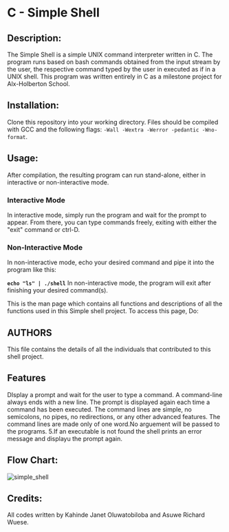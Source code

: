 # C - Simple Shell
## Description:

The Simple Shell is a simple UNIX command interpreter written in C. The program runs based on bash commands obtained from the input stream by the user, the respective command typed by the user in executed as if in a UNIX shell. This program was written entirely in C as a milestone project for Alx-Holberton School.

## Installation:
Clone this repository into your working directory. Files should be compiled with GCC and the following flags: `-Wall -Wextra -Werror -pedantic -Wno-format`.

## Usage:
After compilation, the resulting program can run stand-alone, either in interactive or non-interactive mode.

### Interactive Mode
In interactive mode, simply run the program and wait for the prompt to appear. From there, you can type commands freely, exiting with either the "exit" command or ctrl-D.

### Non-Interactive Mode
In non-interactive mode, echo your desired command and pipe it into the program like this:

**`echo "ls" | ./shell`** In non-interactive mode, the program will exit after finishing your desired command(s).

This is the man page which contains all functions and descriptions of all the functions used in this Simple shell project. To access this page, Do:

## AUTHORS
This file contains the details of all the individuals that contributed to this shell project.

## Features
DIsplay a prompt and wait for the user to type a command. A command-line always ends with a new line.
The prompt is displayed again each time a command has been executed.
The command lines are simple, no semicolons, no pipes, no redirections, or any other advanced features.
The command lines are made only of one word.No arguement will be passed to the programs. 5.If an executable is not found the shell prints an error message and displayu the prompt again.

## Flow Chart:
![simple_shell](https://user-images.githubusercontent.com/106748811/186406389-761cd92e-1e2b-4f0b-82b9-f19e7a5d6197.png)

## Credits:
All codes written by Kahinde Janet Oluwatobiloba and Asuwe Richard Wuese.
